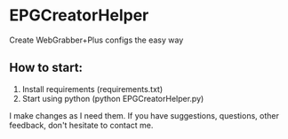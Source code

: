 # EPGCreatorHelper
Create WebGrabber+Plus configs the easy way

## How to start:
 1. Install requirements (requirements.txt)
 2. Start using python (python EPGCreatorHelper.py)
 
I make changes as I need them. If you have suggestions, questions, other feedback, don't hesitate to contact me. 
